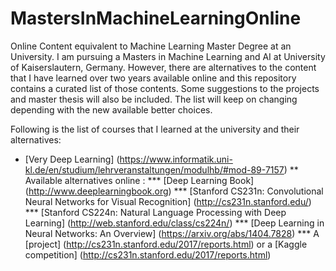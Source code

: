 # MastersInMachineLearningOnline
Online Content equivalent to Machine Learning Master Degree at an University. 
I am pursuing a Masters in Machine Learning and AI at University of Kaiserslautern, Germany. However, there are alternatives to the content that I have learned over two years available online and this repository contains a curated list of those contents. Some suggestions to the projects and master thesis will also be included. The list will keep on changing depending with the new available better choices.

Following is the list of courses that I learned at the university and their alternatives:

* [Very Deep Learning] (https://www.informatik.uni-kl.de/en/studium/lehrveranstaltungen/modulhb/#mod-89-7157)
** Available alternatives online :
*** [Deep Learning Book] (http://www.deeplearningbook.org)
*** [Stanford CS231n: Convolutional Neural Networks for Visual Recognition] (http://cs231n.stanford.edu/)
*** [Stanford CS224n: Natural Language Processing with Deep Learning] (http://web.stanford.edu/class/cs224n/)
*** [Deep Learning in Neural Networks: An Overview] (https://arxiv.org/abs/1404.7828)
*** A [project] (http://cs231n.stanford.edu/2017/reports.html) or a [Kaggle competition] (http://cs231n.stanford.edu/2017/reports.html) 
